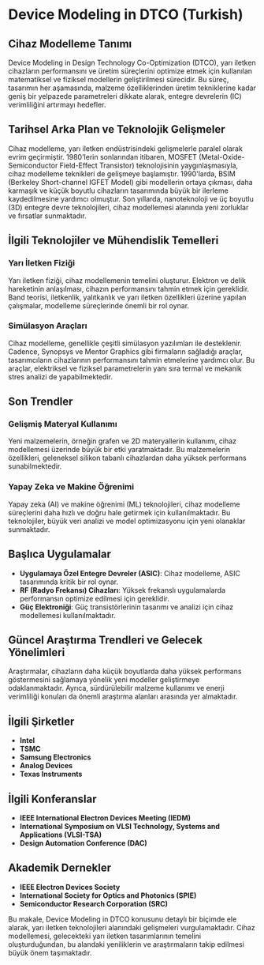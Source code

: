 # Device Modeling in DTCO (Turkish)

## Cihaz Modelleme Tanımı

Device Modeling in Design Technology Co-Optimization (DTCO), yarı iletken cihazların performansını ve üretim süreçlerini optimize etmek için kullanılan matematiksel ve fiziksel modellerin geliştirilmesi sürecidir. Bu süreç, tasarımın her aşamasında, malzeme özelliklerinden üretim tekniklerine kadar geniş bir yelpazede parametreleri dikkate alarak, entegre devrelerin (IC) verimliliğini artırmayı hedefler.

## Tarihsel Arka Plan ve Teknolojik Gelişmeler

Cihaz modelleme, yarı iletken endüstrisindeki gelişmelerle paralel olarak evrim geçirmiştir. 1980'lerin sonlarından itibaren, MOSFET (Metal-Oxide-Semiconductor Field-Effect Transistor) teknolojisinin yaygınlaşmasıyla, cihaz modelleme teknikleri de gelişmeye başlamıştır. 1990'larda, BSIM (Berkeley Short-channel IGFET Model) gibi modellerin ortaya çıkması, daha karmaşık ve küçük boyutlu cihazların tasarımında büyük bir ilerleme kaydedilmesine yardımcı olmuştur. Son yıllarda, nanoteknoloji ve üç boyutlu (3D) entegre devre teknolojileri, cihaz modellemesi alanında yeni zorluklar ve fırsatlar sunmaktadır.

## İlgili Teknolojiler ve Mühendislik Temelleri

### Yarı İletken Fiziği

Yarı iletken fiziği, cihaz modellemenin temelini oluşturur. Elektron ve delik hareketinin anlaşılması, cihazın performansını tahmin etmek için gereklidir. Band teorisi, iletkenlik, yalıtkanlık ve yarı iletken özellikleri üzerine yapılan çalışmalar, modelleme süreçlerinde önemli bir rol oynar.

### Simülasyon Araçları

Cihaz modelleme, genellikle çeşitli simülasyon yazılımları ile desteklenir. Cadence, Synopsys ve Mentor Graphics gibi firmaların sağladığı araçlar, tasarımcıların cihazlarının performansını tahmin etmelerine yardımcı olur. Bu araçlar, elektriksel ve fiziksel parametrelerin yanı sıra termal ve mekanik stres analizi de yapabilmektedir.

## Son Trendler

### Gelişmiş Materyal Kullanımı

Yeni malzemelerin, örneğin grafen ve 2D materyallerin kullanımı, cihaz modellemesi üzerinde büyük bir etki yaratmaktadır. Bu malzemelerin özellikleri, geleneksel silikon tabanlı cihazlardan daha yüksek performans sunabilmektedir.

### Yapay Zeka ve Makine Öğrenimi

Yapay zeka (AI) ve makine öğrenimi (ML) teknolojileri, cihaz modelleme süreçlerini daha hızlı ve doğru hale getirmek için kullanılmaktadır. Bu teknolojiler, büyük veri analizi ve model optimizasyonu için yeni olanaklar sunmaktadır.

## Başlıca Uygulamalar

- **Uygulamaya Özel Entegre Devreler (ASIC)**: Cihaz modelleme, ASIC tasarımında kritik bir rol oynar.
- **RF (Radyo Frekansı) Cihazları**: Yüksek frekanslı uygulamalarda performansın optimize edilmesi için gereklidir.
- **Güç Elektroniği**: Güç transistörlerinin tasarımı ve analizi için cihaz modellemesi kullanılmaktadır.

## Güncel Araştırma Trendleri ve Gelecek Yönelimleri

Araştırmalar, cihazların daha küçük boyutlarda daha yüksek performans göstermesini sağlamaya yönelik yeni modeller geliştirmeye odaklanmaktadır. Ayrıca, sürdürülebilir malzeme kullanımı ve enerji verimliliği konuları da önemli araştırma alanları arasında yer almaktadır.

## İlgili Şirketler

- **Intel**
- **TSMC**
- **Samsung Electronics**
- **Analog Devices**
- **Texas Instruments**

## İlgili Konferanslar

- **IEEE International Electron Devices Meeting (IEDM)**
- **International Symposium on VLSI Technology, Systems and Applications (VLSI-TSA)**
- **Design Automation Conference (DAC)**

## Akademik Dernekler

- **IEEE Electron Devices Society**
- **International Society for Optics and Photonics (SPIE)**
- **Semiconductor Research Corporation (SRC)**

Bu makale, Device Modeling in DTCO konusunu detaylı bir biçimde ele alarak, yarı iletken teknolojileri alanındaki gelişmeleri vurgulamaktadır. Cihaz modellemesi, gelecekteki yarı iletken tasarımlarının temelini oluşturduğundan, bu alandaki yeniliklerin ve araştırmaların takip edilmesi büyük önem taşımaktadır.
